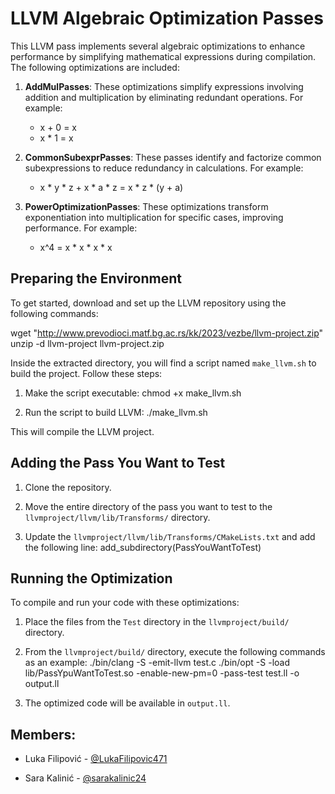 # LLVM Algebraic Optimization Passes

This LLVM pass implements several algebraic optimizations to enhance performance by simplifying mathematical expressions during compilation. The following optimizations are included:

1. **AddMulPasses**: These optimizations simplify expressions involving addition and multiplication by eliminating redundant operations. For example:
   - x + 0 = x
   - x * 1 = x

2. **CommonSubexprPasses**: These passes identify and factorize common subexpressions to reduce redundancy in calculations. For example:
   - x * y * z + x * a * z = x * z * (y + a)

3. **PowerOptimizationPasses**: These optimizations transform exponentiation into multiplication for specific cases, improving performance. For example:
   - x^4 = x * x * x * x

## Preparing the Environment

To get started, download and set up the LLVM repository using the following commands:

wget "http://www.prevodioci.matf.bg.ac.rs/kk/2023/vezbe/llvm-project.zip"
unzip -d llvm-project llvm-project.zip

Inside the extracted directory, you will find a script named `make_llvm.sh` to build the project. Follow these steps:

1. Make the script executable:
   chmod +x make_llvm.sh

2. Run the script to build LLVM:
   ./make_llvm.sh

This will compile the LLVM project.

## Adding the Pass You Want to Test

1. Clone the repository.
2. Move the entire directory of the pass you want to test to the `llvmproject/llvm/lib/Transforms/` directory.

3. Update the `llvmproject/llvm/lib/Transforms/CMakeLists.txt` and add the following line:
   add_subdirectory(PassYouWantToTest)

## Running the Optimization

To compile and run your code with these optimizations:

1. Place the files from the `Test` directory in the `llvmproject/build/` directory.

2. From the `llvmproject/build/` directory, execute the following commands as an example:
   ./bin/clang -S -emit-llvm test.c
   ./bin/opt -S -load lib/PassYpuWantToTest.so -enable-new-pm=0 -pass-test test.ll -o output.ll

3. The optimized code will be available in `output.ll`.

## Members:

- Luka Filipović - [@LukaFilipovic471](https://github.com/LukaFilipovic471)

- Sara Kalinić - [@sarakalinic24](https://github.com/sarakalinic24)
